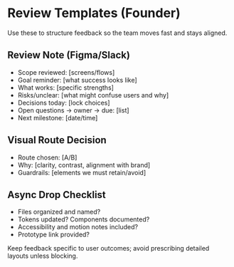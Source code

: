 # Review Templates (Founder)

Use these to structure feedback so the team moves fast and stays aligned.

## Review Note (Figma/Slack)
- Scope reviewed: [screens/flows]
- Goal reminder: [what success looks like]
- What works: [specific strengths]
- Risks/unclear: [what might confuse users and why]
- Decisions today: [lock choices]
- Open questions → owner → due: [list]
- Next milestone: [date/time]

## Visual Route Decision
- Route chosen: [A/B]
- Why: [clarity, contrast, alignment with brand]
- Guardrails: [elements we must retain/avoid]

## Async Drop Checklist
- Files organized and named?
- Tokens updated? Components documented?
- Accessibility and motion notes included?
- Prototype link provided?

Keep feedback specific to user outcomes; avoid prescribing detailed layouts unless blocking.
